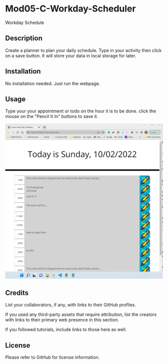# Mod05-C-Workday-Scheduler
Workday Schedule


## Description

Create a planner to plan your daily schedule. Type in your activity then click on a save button. It will store your data in local storage for later.


## Installation

No installation needed. Just run the webpage.


## Usage

Type your your appointment or todo on the hour it is to be done. click the mouse on the "Pencil It In" buttons to save it.


![Screenshot of WorkDay Schedule](./READMEimages/Screenshot%202022-10-02%20212317.png)


## Credits

List your collaborators, if any, with links to their GitHub profiles.

If you used any third-party assets that require attribution, list the creators with links to their primary web presence in this section.

If you followed tutorials, include links to those here as well.

## License

Please refer to GitHub for license information.